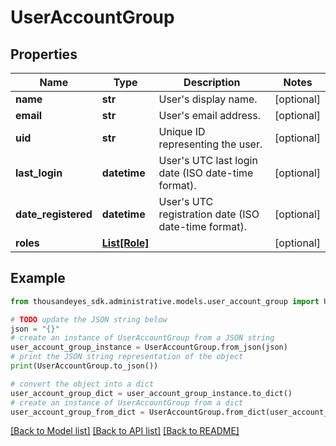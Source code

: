 # UserAccountGroup


## Properties

Name | Type | Description | Notes
------------ | ------------- | ------------- | -------------
**name** | **str** | User&#39;s display name. | [optional] 
**email** | **str** | User&#39;s email address. | [optional] 
**uid** | **str** | Unique ID representing the user. | [optional] 
**last_login** | **datetime** | User&#39;s UTC last login date (ISO date-time format). | [optional] 
**date_registered** | **datetime** | User&#39;s UTC registration date (ISO date-time format). | [optional] 
**roles** | [**List[Role]**](Role.md) |  | [optional] 

## Example

```python
from thousandeyes_sdk.administrative.models.user_account_group import UserAccountGroup

# TODO update the JSON string below
json = "{}"
# create an instance of UserAccountGroup from a JSON string
user_account_group_instance = UserAccountGroup.from_json(json)
# print the JSON string representation of the object
print(UserAccountGroup.to_json())

# convert the object into a dict
user_account_group_dict = user_account_group_instance.to_dict()
# create an instance of UserAccountGroup from a dict
user_account_group_from_dict = UserAccountGroup.from_dict(user_account_group_dict)
```
[[Back to Model list]](../README.md#documentation-for-models) [[Back to API list]](../README.md#documentation-for-api-endpoints) [[Back to README]](../README.md)


